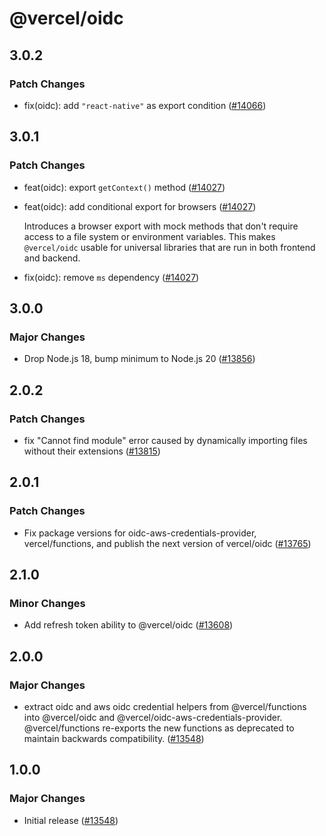 # @vercel/oidc

## 3.0.2

### Patch Changes

- fix(oidc): add `"react-native"` as export condition ([#14066](https://github.com/vercel/vercel/pull/14066))

## 3.0.1

### Patch Changes

- feat(oidc): export `getContext()` method ([#14027](https://github.com/vercel/vercel/pull/14027))

- feat(oidc): add conditional export for browsers ([#14027](https://github.com/vercel/vercel/pull/14027))

  Introduces a browser export with mock methods that don't require access to a file system or environment variables. This makes `@vercel/oidc` usable for universal libraries that are run in both frontend and backend.

- fix(oidc): remove `ms` dependency ([#14027](https://github.com/vercel/vercel/pull/14027))

## 3.0.0

### Major Changes

- Drop Node.js 18, bump minimum to Node.js 20 ([#13856](https://github.com/vercel/vercel/pull/13856))

## 2.0.2

### Patch Changes

- fix "Cannot find module" error caused by dynamically importing files without their extensions ([#13815](https://github.com/vercel/vercel/pull/13815))

## 2.0.1

### Patch Changes

- Fix package versions for oidc-aws-credentials-provider, vercel/functions, and publish the next version of vercel/oidc ([#13765](https://github.com/vercel/vercel/pull/13765))

## 2.1.0

### Minor Changes

- Add refresh token ability to @vercel/oidc ([#13608](https://github.com/vercel/vercel/pull/13608))

## 2.0.0

### Major Changes

- extract oidc and aws oidc credential helpers from @vercel/functions into @vercel/oidc and @vercel/oidc-aws-credentials-provider. @vercel/functions re-exports the new functions as deprecated to maintain backwards compatibility. ([#13548](https://github.com/vercel/vercel/pull/13548))

## 1.0.0

### Major Changes

- Initial release ([#13548](https://github.com/vercel/vercel/pull/13548))
